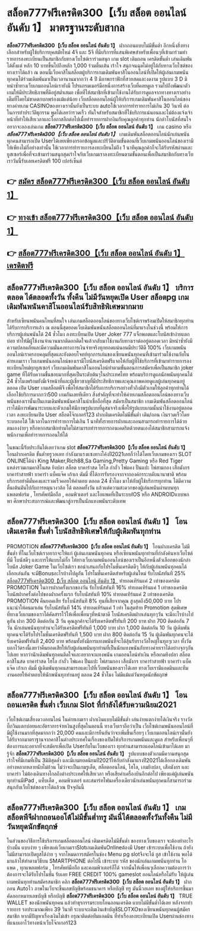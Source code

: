# สล็อต777ฟรีเครดิต300【เว็บ สล็อต ออนไลน์ อันดับ 1】  มาตรฐานระดับสากล

**สล็อต777ฟรีเครดิต300【เว็บ สล็อต ออนไลน์ อันดับ 1】** ฝากถอนแบบไม่มีขั้นต่ำ  อีกหนึ่งสิ่งทางเลือกสำหรับผู้ใช้บริการยุคสมัยใหม่ 4จี และ 5จี ที่มีบริการที่แสนพิเศษสำหรับเพื่อนๆที่เข้ามาร่วมทำรายการลงทะเบียนเป็นสมาชิกกับทางเว็บไซต์เราร่วมสนุก เกม slot  เติมถอน เครดิตขั้นต่ำ เล่นเดิมพันได้ตั้งแต่ หลัก 10 บาทขึ้นไปถึงหลัก 1,000 ร่วมตื่นเต้น เร้าใจ สนุกจนฉุดไม่อยู่ได้กับทางเว็บไซต์ของทางเราได้แล้ว ณ ตอนนี้เว็บคาสิโนสล็อตผู้บริการเกมเดิมพันคาสิโนออนไลน์ที่เปิดให้ผู้เล่นเกมพนันทุกคนได้ร่วมเดิมพันมาเป็นเวลานานมากกว่า 4 ปี มีภาพกราฟิกที่สวยสดและงดงาม รูปแบบ 3 D
มิหนำซ้ำทางเว็บเกมออนไลน์เรายังมี โปรแกรมเมอร์มือหนึ่งการสร้างเว็บที่คอยดูเล  รวมไปถึงพัฒนาตัวเกมให้มีประสิทธิภาพที่ดีอยู่สม่ำเสมอ เพื่อที่ให้สมาชิกที่เข้ามาใช้งานได้รับการดูแลจากทางทางเราอย่างเต็มที่โดยไม่ขาดตกบกพร่องแม้แต่น้อย เว็บสล็อตออนไลน์ผู้ให้บริการเกมเดิมพันคาสิโนออนไลน์ของทางค่ายเกม CASINOของทางเรานั้นยังเป็นระบบ autoใช้เวลาการทำรายการไม่เกิน 30 วินาที ต่อในการทำประวัติธุกรรม พูดได้เลยว่ารวดเร็ว ทันใจสำหรับสมาชิกที่ใช้บริการแน่นอนและไม่ต้องแจ้งเจ้าหน้าที่ทำให้เสียเวลาและโอกาสอีกต่อไปเมื่อทำรายการฝากงินกับคุณลูกค้าทุกท่าน
นักล่าโบนัสที่สนใจอยากจะลองเล่นเกม **สล็อต777ฟรีเครดิต300【เว็บ สล็อต ออนไลน์ อันดับ 1】** เกม casino  หรือ ***สล็อต777ฟรีเครดิต300【เว็บ สล็อต ออนไลน์ อันดับ 1】*** เกมเดิมพันสล็อตออนไลน์นักเล่นพนันทุกคนสามารถเปิด Userได้เลยเพียงกรอกข้อมูลและปรัวัติตามขั้นตอนที่เว็บเกมพนันออนไลน์ของเรามีให้เพียงไม่กี่อย่างเท่านั้น ใช้เวลาการทำรายการลงทะเบียนไม่ถึง 1 นาทีคุณลูกค้าก็จะได้รับรหัสผ่านและยูสเซอร์เพื่อที่จะเข้ามาร่วมสนุกสุดเร้าใจกับเว็บเกมเราลงทะเบียนตามขั้นตอนเพื่อเป็นสมาชิกกับทางเว็บเราวันนี้รับเลยเครดิตฟรี 100 เปอร์เซ็นต์

## 👉 [สมัคร สล็อต777ฟรีเครดิต300【เว็บ สล็อต ออนไลน์ อันดับ 1】](https://archa888.com/)
## 👉 [ทางเข้า สล็อต777ฟรีเครดิต300【เว็บ สล็อต ออนไลน์ อันดับ 1】](https://archa888.com/)
## 👉 [สล็อต777ฟรีเครดิต300【เว็บ สล็อต ออนไลน์ อันดับ 1】 เครดิตฟรี](https://archa888.com/)

## สล็อต777ฟรีเครดิต300【เว็บ สล็อต ออนไลน์ อันดับ 1】 บริการตลอด ได้ตลอดทั้งวัน ทั้งคืน ไม่มีวันหยุดเปิด User สล็อตpg เกมเดิมพันพนันคาสิโนออนไลน์รับสิทธิพิเศษมากมาย

สำหรับเซียนพนันคนไหนที่สนใจ เล่นเกมสล็อตออนไลน์ของทางเว็บไซต์เราพร้อมเปิดให้สมาชิกทุกท่านได้รับการบริการแล้ว ณ ตอนนี้สุดยอดเว็บเดิมพันพนันสล็อตออนไลน์ที่มาแรงในช่วงนี้ พร้อมให้การบริการผู้เล่นพนันได้ 24 ชั่วโมง ลงทะเบียนเปิด User Joker 777 แจ็กพอตและโบนัสเข้าง่ายแตกบ่อย ทำให้มีผู้ใช้งานจำนวนมากติดอกติดใจแล้วกลับมาใช้งานกับทางเราต่ออยู่ตลอดเวลา มิหนำซ้ำยังมีความปลอดภัยและมีความมั่นคงทางการเงินจ่ายจริงทุกยอดแน่นอนมีประวัติดี 100% เว็บเกมพนันออนไลน์เราครอบคลุมที่สุดและยังตอบโจทย์ทุกการเล่นของเซียนพนันทุกคนที่เข้ามาร่วมใช้งานกับในค่ายเกมเรา
เว็บเกมพนันออนไลน์ของเรามีโบนัสเครดิตฟรีแจกให้กับผู้ที่ใช้บริการที่เข้ามาทำรายการลงทะเบียนใหม่ทุกยูสเซอร์ เว็บเกมเดิมพันคาสิโนออนไลน์ทำตามขั้นตอนการสมัครเพื่อเป็นสมาชิก joker game ที่ได้รับความชื่นชอบมากที่สุดเป็นระดับต้นๆในประเทศไทย พร้อมบริการดูแลนักพนันทุกคนได้ 24 ชั่วโมงพร้อมยังมีเจ้าหน้าที่และผู้เชี่ยวชาญที่มีประสิทธิภาพและคุณภาพคอยดูแลผู้เล่นทุกคนอยู่ตลอด เปิด User เกมสล็อตพีจี เพื่อให้สมาชิกได้รับการบริการอย่างทั่วถึงมีตัวเกมให้ลูกค้าทุกท่านได้เลือกใช้บริการมากกว่า500 เกมกันเลยทีเดียว
สิ่งสำคัญที่จะทำให้ค่ายเกมสล็อตออนไลน์ของทางเว็บพนันของเรานั้นเป็นเกมเดิมพันพนันคาสิโนน่าเชื่อถือที่สุด สมัครเป็นสมาชิก  เกมเดิมพันสล็อตออนไลน์เราได้มีการพัฒนาระบบและตัวเกมให้มีภาพรูปแบบที่ดูสมจจริงเพื่อให้รูปแบบเกมนั้นน่าใช้งานอยู่ตลอดเวลา ลงทะเบียนเปิด User สล็อตโจ๊กเกอร์123 ฝากเติมเครดิตไม่มีขั้นต่ำ เติม/ถอน เงินรวดเร็วโดยระบบออโต้ ใช้เวลาในการทำรายการไม่เกิน 1 นาทีทั้งรายการฝากและถอนสามารถทำรายการได้ด้วยตนเองง่ายๆ หรือหากสมาชิกท่านใดไม่สามารถทำรายการถอนเคดริตด้วยตนเองได้สมาชิกสามารถแจ้งพนักงานเพื่อทำรายการถอนให้ได้

ในขณะนี้รับประกันได้เลยว่าเกม slot  **สล็อต777ฟรีเครดิต300【เว็บ สล็อต ออนไลน์ อันดับ 1】** โอนฝากเครดิต ขั้นต่ำทรูวอเลท กำลังมาแรงแซงทางโค้งปี2021เลยก็ว่าได้โดยเว็บเกมของเรา SLOT ONLINEได้นำ  King Maker,Rich88,Sa Gaming,Pretty Gaming หรือ Red Tiger แหล่งรวมเกมคาสิโนสด ยิงปลา สล็อต บาคาร่าสด ไฮโล กำถั่ว ไพ่แคง ปั่นแปะ ไพ่สามกอง เสือมังกร บาคาร่าสายฟ้า บาคาร่า แบ็คแจ๊ค เก้าเก ดัมมี่ ที่ได้การรับรองจากจากองค์กรระบดับนานาชาติ พร้อมบริการอย่าดีมั่นคงและรวดเร็วคอยให้คำตอบ ตลอด 24 ชั่วโมง มาให้กับผู้ใช้บริการทุกท่าน ได้มีความตื่นเต้นมันไปกับการหมุนวงวล้อ ได้ ตลอดทั้งวัน แล้วแต่ความสะดวกของผู้เล่นพนันผ่านบนทุกแพลตฟอร์ม , โทรศัพท์มือถือ , คอมพิวเตอร์ และไอแพดที่เป็นระบบIOS หรือ ANDROIDแบบพกพา ศึกษาประสบการณ์และพัฒนาสู่การเป็นนักแทงพนันระดับเทพ

## สล็อต777ฟรีเครดิต300【เว็บ สล็อต ออนไลน์ อันดับ 1】 โอนเติมเครดิต ขั้นต่ำ โบนัสสิทธิพิเศษให้กับผู้เดิมพันทุกท่าน

 PROMOTION  **สล็อต777ฟรีเครดิต300【เว็บ สล็อต ออนไลน์ อันดับ 1】** โอนฝากเครดิต ไม่มีขั้นต่ำ ที่ในเว็บไซต์เราอยากจะให้แก่  ผู้เล่นเกมพนันทุกคน หรือเซียนพนันทุกท่านที่กำลังค้นหาเว็บไซต์ที่มี โบนัสดีๆ และการให้แบบไม่กั๊ก ให้ทางเว็บเกมพนันออนไลน์ของเราเป็นอีกหนึ่งตัวเลือกของนักล่าโบนัส Joker Game ในเว็บไซต์เรา ขอนำเสนอกับโปรโมชั่นเครดิตดีๆ ให้กับผู้เล่นพนันทุกคนได้เลือกเล่นกัน จะมีBonusอะไรบ้างไปดูกัน
โปรโมชั่นเครดิตสำหรับผู้เล่นใหม่ รับโบนัสทันที 25% [สล็อต777ฟรีเครดิต300【เว็บ สล็อต ออนไลน์ อันดับ 1】](https://archa888.com/) ทำยอดเทิร์นแค่ 2 เท่าของเครดิต
 PROMOTION ในการฝากครั้งแรกของวัน รับโบนัสทันที 16% ทำยอดเทิร์นแค่ 1 เท่าของเครดิต
โบนัสฝากครั้งต่อไปของฝากครั้งแรก รับโบนัสทันที 10% ทำยอดเทิร์นแค่ 2 เท่าของเครดิต
 PROMOTION คืนยอดเสีย รับโบนัสทันที 8% ทุนที่เสียจากคุณ สูงสุดถึง50,000 บาท
โปรแนะนำให้คนมาเล่น รับโบนัสทันที 14% ทำยอดเทิร์นแค่ 1 เท่า
ในสุดท้าย Promotion สุดพิเศษที่ทางเว็บเกมของเราได้คัดสรรไว้ให้เพื่อเพื่อนๆที่หน้าตาดี โบนัสเครดิตฝากเล่นทุกๆวัน จะมีอะไรบ้างไปดูกัน
ฝาก 300 ติดต่อกัน 3 วัน คุณลูกค้าจะได้รับเครดิตฟรีทันที 200 บาท
ฝาก 700 ติดต่อกัน 7 วัน นักเล่นพนันทุกท่านจะได้รับเครดิตฟรีทันที 1,000 บาท
ฝาก 1,000 ติดต่อกัน 10 วัน ผู้เดิมพันทุกคนจะได้รับโปรโมชั่นเครดิตฟรีทันที 1,500 บาท
ฝาก 800 ติดต่อกัน 15 วัน ผู้เดิมพันทุกคนจะได้รับเครดิตฟรีทันที 2,400 บาท
พร้อมทั้งยังมีการแทงพนันที่จะได้ลุ้นรับรางวัลใหญ่ในทุกๆเวลา ทั้งวัน บอกไว้ตรงนี้เลยว่าคืนยอดเสียให้กับผู้เล่นพนันทุกท่านที่เป็นนักแทงพนันกับทางค่ายเราได้อย่างจุกๆกันไปเลย หากว่านักเดิมพันทุกคนติดใจและอยากจะแทงพนัน เกมออนไลน์ทำเงิน หรือเกมยิงปลา สล็อต คาสิโนสด บาคาร่าสด ไฮโล กำถั่ว ไพ่แคง ปั่นแปะ ไพ่สามกอง เสือมังกร บาคาร่าสายฟ้า บาคาร่า แบ็คแจ๊ค เก้าเก ดัมมี่ ผู้เดิมพันทุกคนสามารถแตะไปที่เว็บพนันของเราได้เลย ทางเว็บเรามีแอดมินและทีมงานคอยให้คำตอบให้นักพนันทุกท่านอยู่ ตลอด 24 ชั่วโมง ไม่มีแม้แต่วันหยุดนักขัตฤกษ์

## สล็อต777ฟรีเครดิต300【เว็บ สล็อต ออนไลน์ อันดับ 1】 โอนถอนเครดิต ขั้นต่ำ  เว็บเกม Slot ที่กำลังได้รับความนิยม2021

เว็บไซต์เกมเสี่ยงดวงออนไลน์ ในค่ายเกมเรา ฝากเงินแบบไม่มีขั้นต่ำ เล่นง่ายแตกง่ายได้เงินจริง รางวัลบิ๊กวินแตกบ่อยและอัตราการจ่ายเงินสูงที่สุดในตอนนี้ ทางเว็บเราถือว่าเป็น เว็บไซต์เกมพนันออนไลน์ที่มีผู้ใช้งานมากที่สุดมากกว่า 20,000 คนและมีการยืนยันว่าจะเพิ่มขึ้นเรื่อยๆ เว็บเกมออนไลน์เรานั้นยังได้รับจากมาตราฐานจากคาสิโนต่างประเทศในเรื่องของเปิดให้บริการเกมพนันและดูแล สำหรับเพื่อนๆที่ต้องการและอยากที่จะสมัครเพื่อเปิด Userกับในเว็บของเรา ทุกท่านสามารถแอดไลน์เข้ามาได้เลย
	มารู้จัก **สล็อต777ฟรีเครดิต300【เว็บ สล็อต ออนไลน์ อันดับ 1】** รูปแบบของตัวเกมมีความสนุกสุดเร้าใจที่มีเกมที่เป็น 3มิติสุดล้ำ และมีเกมยอดนิยมปี2021ให้กับกำลังมาแรงปี2021ได้เลือกลงเดิมพันอย่างหลากหลายนับไม่ถ้วน  ไม่ว่าจะเป็นเกมรูเล็ต, สล็อตออนไลน์, ไฮโล, เกมยิงปลา, เสือมังกร และบาคาร่า ไม่ต้องเดินทางไกลถึงต่างประเทศให้เสียเวลา หรือเสียค่าเครื่องบินอีกต่อไป เพียงแค่ผู้เล่นพนันทุกท่านมีiPad , แท็บเล็ต , คอมพิวเตอร์ และสมาร์ทโฟนเครื่องเดียวนักเล่นพนันทุกคนก็สามารถร่วมสนุกกับเว็บไซต์ของเราได้แล้วณ ปัจจุบันนี้

## สล็อต777ฟรีเครดิต300【เว็บ สล็อต ออนไลน์ อันดับ 1】 เกมสล็อตพีจีฝากถอนออโต้ไม่มีขั้นต่ำทรู มันนี่ได้ตลอดทั้งวันทั้งคืน ไม่มีวันหยุดนักขัตฤกษ์

ในส่วนของวิธีการใช้บริการเกมสล็อตออนไลน์ เติมเครดิตไม่มีขั้นต่ำ ของทางเว็บของเรา จะต้องทำอะไรบ้างนั้น แบบง่าย ๆ เพียงแค่เว็บเกมเราSlotเกมเดิมพันOnlineต้องมี User เข้าระบบเพื่อใช้งาน ถ้ายังไม่มีสามารถเปิดยูสได้ง่าย ๆ จากโหมดการสมัครในช่อง Menu pg slotจึงจะได้ ยูส เข้าใช้งาน พอได้มาแล้วให้ทำตามวิธีบน SMARTPHONE ต่อไปนี้
เข้าระบบ รหัส  ของนักเล่นเกมพนันทุกท่าน ไอแพด , ทุกแพลตฟอร์ม , โทรศัพท์มือถือ และคอมพิวเตอร์ก็ได้
จากนั้นให้เพื่อนๆเลือกความต้องการว่า ต้องการจะได้รับโปรโมชั่น รับเลย FREE CREDIT 100% gameslot ออนไลน์หรือไม่รับ
ให้ผู้เล่นเกมพนันทุกท่านสมัครสมาชิก คลิก **สล็อต777ฟรีเครดิต300【เว็บ สล็อต ออนไลน์ อันดับ 1】** ฝาก ถอน Autoไว ภาพในเว็บจะขึ้นเลขบัญชีพร้อมธนาคาร หรือบัญชี ทรู มันนี่วอเลท ของผู้ให้บริการขึ้นมา
คัดลอกหมายเลขบัญชี หรือบัญชี **สล็อต777ฟรีเครดิต300【เว็บ สล็อต ออนไลน์ อันดับ 1】** TRUE WALLET ของนักพนันทุกคน แล้วทำธุรกรรมระบบโอนถอนเครดิต แบบไม่มีขั้นต่ำได้เลย
หลังจากทำรายการ รอประมาณเพียง 39 วินาที ระบบจะเติมเงินเข้าบัญชีSLOTXOของเซียนพนันทุกคนผู้สมัครสมาชิก
หากมีปัญหาเรื่องเงินไม่เข้า กรุณาติดต่อทีมแอดมิน ที่ทำเรื่องลงทะเบียนเปิด Userผ่านช่องทางที่แนบเอาไว้ทางหน้าเว็บโจ๊กเกอร์123



